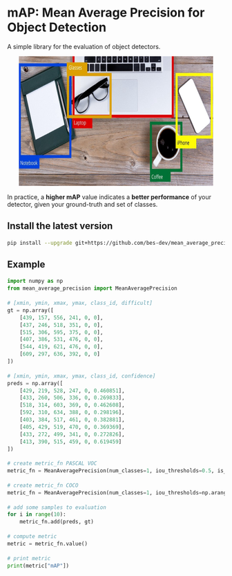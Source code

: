 # mAP: Mean Average Precision for Object Detection

A simple library for the evaluation of object detectors.

<p align="center">
  <img src="resources/img0.jpeg" width="450" height="300" />
</p>

In practice, a **higher mAP** value indicates a **better performance** of your detector, given your ground-truth and set of classes.

## Install the latest version

```bash
pip install --upgrade git+https://github.com/bes-dev/mean_average_precision.git
```

## Example
```python
import numpy as np
from mean_average_precision import MeanAveragePrecision

# [xmin, ymin, xmax, ymax, class_id, difficult]
gt = np.array([
    [439, 157, 556, 241, 0, 0],
    [437, 246, 518, 351, 0, 0],
    [515, 306, 595, 375, 0, 0],
    [407, 386, 531, 476, 0, 0],
    [544, 419, 621, 476, 0, 0],
    [609, 297, 636, 392, 0, 0]
])

# [xmin, ymin, xmax, ymax, class_id, confidence]
preds = np.array([
    [429, 219, 528, 247, 0, 0.460851],
    [433, 260, 506, 336, 0, 0.269833],
    [518, 314, 603, 369, 0, 0.462608],
    [592, 310, 634, 388, 0, 0.298196],
    [403, 384, 517, 461, 0, 0.382881],
    [405, 429, 519, 470, 0, 0.369369],
    [433, 272, 499, 341, 0, 0.272826],
    [413, 390, 515, 459, 0, 0.619459]
])

# create metric_fn PASCAL VOC
metric_fn = MeanAveragePrecision(num_classes=1, iou_thresholds=0.5, is_pascal=True)

# create metric_fn COCO
metric_fn = MeanAveragePrecision(num_classes=1, iou_thresholds=np.arange(0.5, 0.95, 0.05))

# add some samples to evaluation
for i in range(10):
    metric_fn.add(preds, gt)

# compute metric
metric = metric_fn.value()

# print metric
print(metric["mAP"])
```